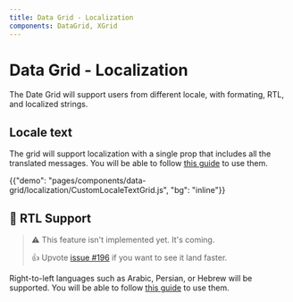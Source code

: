 ```yaml
---
title: Data Grid - Localization
components: DataGrid, XGrid
---
```


# Data Grid - Localization

<p class="description">The Date Grid will support users from different locale, with formating, RTL, and localized strings.</p>

## Locale text

The grid will support localization with a single prop that includes all the translated messages.
You will be able to follow [this guide](/guides/localization/#locale-text) to use them.

{{"demo": "pages/components/data-grid/localization/CustomLocaleTextGrid.js", "bg": "inline"}}

## 🚧 RTL Support

> ⚠️ This feature isn't implemented yet. It's coming.
>
> 👍 Upvote [issue #196](https://github.com/mui-org/material-ui-x/issues/196) if you want to see it land faster.

Right-to-left languages such as Arabic, Persian, or Hebrew will be supported.
You will be able to follow [this guide](/guides/right-to-left/) to use them.
